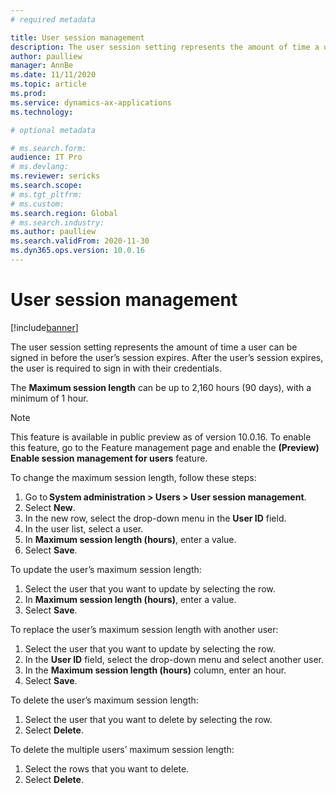 ```yaml
---
# required metadata

title: User session management
description: The user session setting represents the amount of time a user can be signed in before the user’s session expires.
author: paulliew
manager: AnnBe
ms.date: 11/11/2020
ms.topic: article
ms.prod:
ms.service: dynamics-ax-applications
ms.technology: 

# optional metadata

# ms.search.form:
audience: IT Pro
# ms.devlang: 
ms.reviewer: sericks
ms.search.scope:
# ms.tgt_pltfrm: 
# ms.custom: 
ms.search.region: Global
# ms.search.industry:
ms.author: paulliew
ms.search.validFrom: 2020-11-30
ms.dyn365.ops.version: 10.0.16
---
```


# User session management

[!include[banner](../includes/banner.md)]


The user session setting represents the amount of time a user can be signed in before the user’s session expires. After the user’s session expires, the user is required to sign in with their credentials.

The **Maximum session length** can be up to 2,160 hours (90 days), with a minimum of 1 hour.  

> [!NOTE] 
> This feature is available in public preview as of version 10.0.16. To enable this feature, go to the Feature management page and enable the **(Preview) Enable session management for users** feature. 

To change the maximum session length, follow these steps: 

1. Go to **System administration > Users > User session management**. 
2. Select **New**.  
3. In the new row, select the drop-down menu in the **User ID** field.  
4. In the user list, select a user. 
5. In **Maximum session length (hours)**, enter a value. 
6. Select **Save**. 

To update the user’s maximum session length: 

1. Select the user that you want to update by selecting the row. 
2. In **Maximum session length (hours)**, enter a value. 
3. Select **Save**. 

To replace the user’s maximum session length with another user: 

1. Select the user that you want to update by selecting the row. 
2. In the **User ID** field, select the drop-down menu and select another user. 
3. In the **Maximum session length (hours)** column, enter an hour. 
4. Select **Save**. 
 
To delete the user’s maximum session length: 

1. Select the user that you want to delete by selecting the row. 
2. Select **Delete**.

To delete the multiple users’ maximum session length: 

1. Select the rows that you want to delete. 
2. Select **Delete**.
